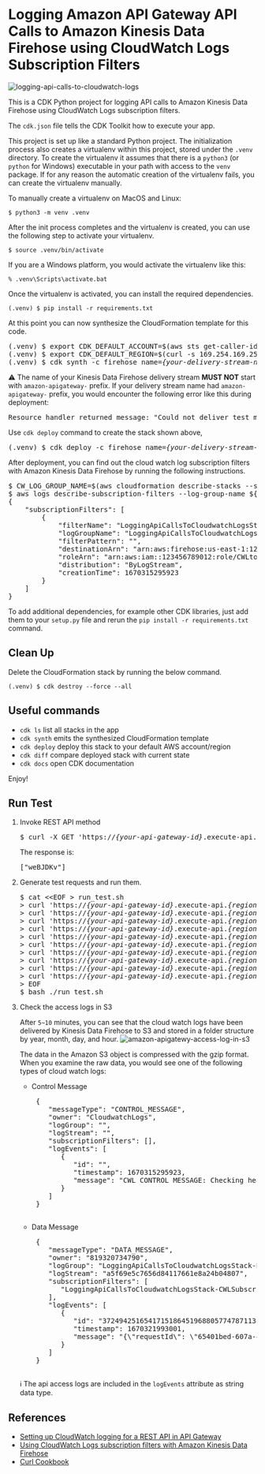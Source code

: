 
# Logging Amazon API Gateway API Calls to Amazon Kinesis Data Firehose using CloudWatch Logs Subscription Filters

![logging-api-calls-to-cloudwatch-logs](./logging-api-calls-to-cloudwatch-logs.svg)

This is a CDK Python project for logging API calls to Amazon Kinesis Data Firehose using CloudWatch Logs subscription filters.

The `cdk.json` file tells the CDK Toolkit how to execute your app.

This project is set up like a standard Python project.  The initialization
process also creates a virtualenv within this project, stored under the `.venv`
directory.  To create the virtualenv it assumes that there is a `python3`
(or `python` for Windows) executable in your path with access to the `venv`
package. If for any reason the automatic creation of the virtualenv fails,
you can create the virtualenv manually.

To manually create a virtualenv on MacOS and Linux:

```
$ python3 -m venv .venv
```

After the init process completes and the virtualenv is created, you can use the following
step to activate your virtualenv.

```
$ source .venv/bin/activate
```

If you are a Windows platform, you would activate the virtualenv like this:

```
% .venv\Scripts\activate.bat
```

Once the virtualenv is activated, you can install the required dependencies.

```
(.venv) $ pip install -r requirements.txt
```

At this point you can now synthesize the CloudFormation template for this code.

<pre>
(.venv) $ export CDK_DEFAULT_ACCOUNT=$(aws sts get-caller-identity --query Account --output text)
(.venv) $ export CDK_DEFAULT_REGION=$(curl -s 169.254.169.254/latest/dynamic/instance-identity/document | jq -r .region)
(.venv) $ cdk synth -c firehose_name=<i>{your-delivery-stream-name}</i> --all
</pre>

:warning: The name of your Kinesis Data Firehose delivery stream **MUST NOT** start with `amazon-apigateway-` prefix.
If your delivery stream name had `amazon-apigateway-` prefix, you would encounter the following error like this during deployment:
<pre>
Resource handler returned message: "Could not deliver test message to specified Firehose stream. Check if the given Firehose stream is in ACTIVE state. (Service: CloudWatchLogs, Status Code: 400, Request ID: aaaa7f10-a5d6-44d5-8191-dba9f27d36f3)" (RequestToken: bb4b2fc5-26cd-de7b-a7d9-8653c44f8642, HandlerErrorCode: InternalFailure)
</pre>

Use `cdk deploy` command to create the stack shown above,

<pre>
(.venv) $ cdk deploy -c firehose_name=<i>{your-delivery-stream-name}</i> --all
</pre>

After deployment, you can find out the cloud watch log subscription filters with Amazon Kinesis Data Firehose by running the following instructions.

<pre>
$ CW_LOG_GROUP_NAME=$(aws cloudformation describe-stacks --stack-name LoggingApiCallsToCloudwatchLogsStack  | jq -r '.Stacks[0].Outputs | map(select(.OutputKey == "RestApiAccessLogGroupName")) | .[0].OutputValue')
$ aws logs describe-subscription-filters --log-group-name ${CW_LOG_GROUP_NAME}
{
    "subscriptionFilters": [
        {
            "filterName": "LoggingApiCallsToCloudwatchLogsStack-CWLSubscriptionFilter-Zi6qt8IvfIJV",
            "logGroupName": "LoggingApiCallsToCloudwatchLogsStack-RandomGenApiLogs96EBA3FC-VV1l7d2OJqLV",
            "filterPattern": "",
            "destinationArn": "arn:aws:firehose:us-east-1:123456789012:deliverystream/PUT-S3-vvMmG",
            "roleArn": "arn:aws:iam::123456789012:role/CWLtoKinesisFirehoseRole",
            "distribution": "ByLogStream",
            "creationTime": 1670315295923
        }
    ]
}
</pre>

To add additional dependencies, for example other CDK libraries, just add
them to your `setup.py` file and rerun the `pip install -r requirements.txt`
command.

## Clean Up

Delete the CloudFormation stack by running the below command.

```
(.venv) $ cdk destroy --force --all
```

## Useful commands

 * `cdk ls`          list all stacks in the app
 * `cdk synth`       emits the synthesized CloudFormation template
 * `cdk deploy`      deploy this stack to your default AWS account/region
 * `cdk diff`        compare deployed stack with current state
 * `cdk docs`        open CDK documentation

Enjoy!

## Run Test

1. Invoke REST API method
   <pre>
   $ curl -X GET 'https://<i>{your-api-gateway-id}</i>.execute-api.<i>{region}</i>.amazonaws.com/prod/random/strings?len=7'
   </pre>

   The response is:
   <pre>
   ["weBJDKv"]
   </pre>

2. Generate test requests and run them.
   <pre>
   $ cat <&lt;EOF > run_test.sh
   > curl 'https://<i>{your-api-gateway-id}</i>.execute-api.<i>{region}</i>.amazonaws.com/prod/random/strings?len=7'
   > curl 'https://<i>{your-api-gateway-id}</i>.execute-api.<i>{region}</i>.amazonaws.com/prod/random/strings?chars=letters'
   > curl 'https://<i>{your-api-gateway-id}</i>.execute-api.<i>{region}</i>.amazonaws.com/prod/random/strings?chars=letters&len=15'
   > curl 'https://<i>{your-api-gateway-id}</i>.execute-api.<i>{region}</i>.amazonaws.com/prod/random/strings?chars=lowercase&len=15'
   > curl 'https://<i>{your-api-gateway-id}</i>.execute-api.<i>{region}</i>.amazonaws.com/prod/random/strings?chars=uppercase&len=5'
   > curl 'https://<i>{your-api-gateway-id}</i>.execute-api.<i>{region}</i>.amazonaws.com/prod/random/strings?chars=digits&len=7'
   > curl 'https://<i>{your-api-gateway-id}</i>.execute-api.<i>{region}</i>.amazonaws.com/prod/random/strings?chars=digits&len=17'
   > curl 'https://<i>{your-api-gateway-id}</i>.execute-api.<i>{region}</i>.amazonaws.com/prod/random/strings?len=3'
   > curl 'https://<i>{your-api-gateway-id}</i>.execute-api.<i>{region}</i>.amazonaws.com/prod/random/strings?chars=letters&len=9'
   > curl 'https://<i>{your-api-gateway-id}</i>.execute-api.<i>{region}</i>.amazonaws.com/prod/random/strings?len=17'
   > EOF
   $ bash ./run_test.sh
   </pre>

3. Check the access logs in S3

   After `5~10` minutes, you can see that the cloud watch logs have been delivered by Kinesis Data Firehose to S3 and stored in a folder structure by year, month, day, and hour.
   ![amazon-apigatewy-access-log-in-s3](./amazon-apigatewy-access-log-in-s3.png)

   The data in the Amazon S3 object is compressed with the gzip format. When you examine the raw data, you would see one of the following types of cloud watch logs:

   * Control Message
      <pre>
      {
         "messageType": "CONTROL_MESSAGE",
         "owner": "CloudwatchLogs",
         "logGroup": "",
         "logStream": "",
         "subscriptionFilters": [],
         "logEvents": [
            {
               "id": "",
               "timestamp": 1670315295923,
               "message": "CWL CONTROL MESSAGE: Checking health of destination Firehose."
            }
         ]
      }
      </pre>

   * Data Message

      <pre>
      {
         "messageType": "DATA_MESSAGE",
         "owner": "819320734790",
         "logGroup": "LoggingApiCallsToCloudwatchLogsStack-RandomGenApiLogs96EBA3FC-VV1l7d2OJqLV",
         "logStream": "a5f69e5c7656d84117661e8a24b04807",
         "subscriptionFilters": [
            "LoggingApiCallsToCloudwatchLogsStack-CWLSubscriptionFilter-Zi6qt8IvfIJV"
         ],
         "logEvents": [
            {
               "id": "37249425165417151864519688057747871138717457702689112064",
               "timestamp": 1670321993001,
               "message": "{\"requestId\": \"65401bed-607a-4b27-a33f-f1f5c811b1d2\", \"ip\": \"124.17.254.27\", \"user\": \"-\", \"requestTime\": 1670321993001, \"httpMethod\": \"GET\", \"resourcePath\": \"/random/strings\", \"status\": 200, \"protocol\": \"HTTP/1.1\", \"responseLength\": 11}\n"
            }
         ]
      }
      </pre>
   :information_source: The api access logs are included in the `logEvents` attribute as string data type.

## References

 * [Setting up CloudWatch logging for a REST API in API Gateway](https://docs.aws.amazon.com/apigateway/latest/developerguide/set-up-logging.html)
 * [Using CloudWatch Logs subscription filters with Amazon Kinesis Data Firehose](https://docs.aws.amazon.com/AmazonCloudWatch/latest/logs/SubscriptionFilters.html#FirehoseExample)
 * [Curl Cookbook](https://catonmat.net/cookbooks/curl)

